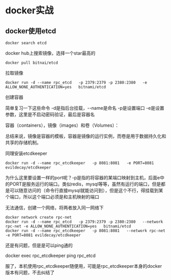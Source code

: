 # docker实战

## docker使用etcd

```
docker search etcd
```

docker hub上搜索镜像，选择一个star最高的

```
docker pull bitnai/etcd
```

拉取镜像

```
docker run -d --name rpc_etcd   -p 2379:2379 -p 2380:2380   -e ALLOW_NONE_AUTHENTICATION=yes   bitnami/etcd
```

创建容器

简单复习一下这些命令  -d是指后台挂载，--name是命名 -p是设置端口 -e是设置参数，这里是不启动密码验证，最后是容器名

容器（containers），镜像（images）和卷（Volumes）：

总结来说，镜像是容器的模板，容器是镜像的运行实例，而卷是用于数据持久化和共享的存储机制。



同理安装etcdkeeper

```
docker run -d --name rpc_etcdkeeper   -p 8081:8081   -e PORT=8081 evildecay/etcdkeeper
```

为什么这里要设置一样的port呢？-p是指的将容器的某端口映射到主机，后面e中的PORT是服务运行的端口。类似redis，mysql等等，虽然有运行的端口，但是都是可以随意访问的（命令行直接mysql就能访问到），但是这个不行，得挂载到某个端口，所以这个端口必须是和主机映射的端口



无法通信，创建一个网络，将两者放入同一网络下

```
docker network create rpc-net
docker run -d --name rpc_etcd   -p 2379:2379 -p 2380:2380   --network rpc-net -e ALLOW_NONE_AUTHENTICATION=yes   bitnami/etcd
docker run -d --name rpc_etcdkeeper   -p 8081:8081   --network rpc-net -e PORT=8081 evildecay/etcdkeeper
```

还是有问题，但是是可以ping通的

docker exec  rpc_etcdkeeper ping  rpc_etcd

服了，本机使用rpc_etcdkeeper随便用，可能是rpc_etcdkeeper本身的docker版本有问题，不去纠结了